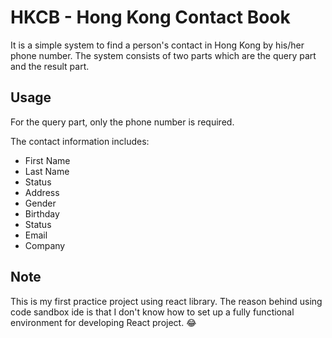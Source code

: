 # HKCB - Hong Kong Contact Book
 
It is a simple system to find a person's contact in Hong Kong by his/her phone number. The system consists of two parts which are the query part and the result part.
 
## Usage
 
For the query part, only the phone number is required.
 
The contact information includes:
 
- First Name
- Last Name
- Status
- Address
- Gender
- Birthday
- Status
- Email
- Company
 
## Note
 
This is my first practice project using react library. The reason behind using code sandbox ide is that I don't know how to set up a fully functional environment for developing React project. :joy:
